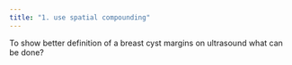 ```yaml
---
title: "1. use spatial compounding"
---
```

To show better definition of a breast cyst margins on ultrasound what can be done?


